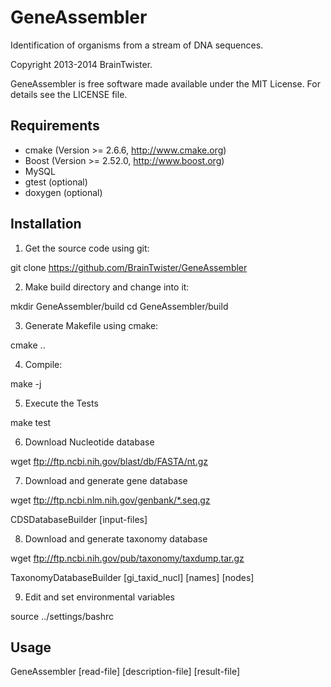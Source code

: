 GeneAssembler
=============

Identification of organisms from a stream of DNA sequences.

Copyright 2013-2014 BrainTwister.

GeneAssembler is free software made available under the MIT License. For details see the LICENSE file.

Requirements
------------

- cmake (Version >= 2.6.6, http://www.cmake.org)
- Boost (Version >= 2.52.0, http://www.boost.org)
- MySQL
- gtest (optional)
- doxygen (optional)

Installation
------------

1) Get the source code using git:

  git clone https://github.com/BrainTwister/GeneAssembler
  
2) Make build directory and change into it:
  
  mkdir GeneAssembler/build
  cd GeneAssembler/build

3) Generate Makefile using cmake:

  cmake ..

4) Compile:

  make -j <number of cores>

5) Execute the Tests

  make test

6) Download Nucleotide database

  wget ftp://ftp.ncbi.nih.gov/blast/db/FASTA/nt.gz

7) Download and generate gene database

  wget ftp://ftp.ncbi.nlm.nih.gov/genbank/*.seq.gz
  
  CDSDatabaseBuilder [input-files]

8) Download and generate taxonomy database

  wget ftp://ftp.ncbi.nih.gov/pub/taxonomy/taxdump.tar.gz

  TaxonomyDatabaseBuilder [gi_taxid_nucl] [names] [nodes]

9) Edit and set environmental variables

  source ../settings/bashrc

Usage
-----

  GeneAssembler [read-file] [description-file] [result-file]
